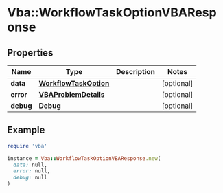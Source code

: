 # Vba::WorkflowTaskOptionVBAResponse

## Properties

| Name | Type | Description | Notes |
| ---- | ---- | ----------- | ----- |
| **data** | [**WorkflowTaskOption**](WorkflowTaskOption.md) |  | [optional] |
| **error** | [**VBAProblemDetails**](VBAProblemDetails.md) |  | [optional] |
| **debug** | [**Debug**](Debug.md) |  | [optional] |

## Example

```ruby
require 'vba'

instance = Vba::WorkflowTaskOptionVBAResponse.new(
  data: null,
  error: null,
  debug: null
)
```

